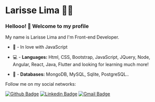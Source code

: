 # Larisse Lima :woman_technologist:


### Hellooo! 👋 Welcome to my profile

My name is Larisse Lima and I'm  Front-end Developer.

- 💛 - In love with JavaScript

- 💻  - **Languages:** Html, CSS, Bootstrap, JavaScript, JQuery, Node, Angular, React, Java, Flutter and looking for learning much more!
- 💾 - **Databases:** MongoDB, MySQL, Sqlite, PostgreSQL..




Follow me on my social networks:


[![Github Badge](https://img.shields.io/badge/-Github-000?style=flat-square&logo=Github&logoColor=white&link=https://github.com/LarisseLima)](https://github.com/LarisseLima)
[![Linkedin Badge](https://img.shields.io/badge/-LinkedIn-blue?style=flat-square&logo=Linkedin&logoColor=white&link=https://www.linkedin.com/in/larisselima/)](https://www.linkedin.com/in/larisselima/)
[![Gmail Badge](https://img.shields.io/badge/-Gmail-c14438?style=flat-square&logo=Gmail&logoColor=white&link=mailto:larisse.lima2@gmail.com)](mailto:larisse.lima2@gmail.com)

